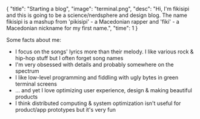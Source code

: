 {
    "title": "Starting a blog",
    "image": "terminal.png",
    "desc": "Hi, I'm fikisipi and this is going to be a science/nerdsphere and design blog. The name fikisipi is a mashup from 'pikisipi' - a Macedonian rapper and 'fiki' - a Macedonian nickname for my first name.",
    "time": 1
}

Some facts about me:

* I focus on the songs' lyrics more than their melody. I like various rock & hip-hop stuff but I often forget song names
* I'm very obsessed with details and probably somewhere on the spectrum
* I like low-level programming and fiddling with ugly bytes in green terminal screens
* ... and yet I love optimizing user experience, design & making beautiful products
* I think distributed computing & system optimization isn't useful for product/app prototypes but it's very fun 